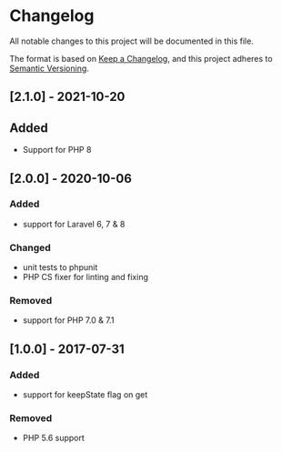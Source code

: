 # Changelog
All notable changes to this project will be documented in this file.

The format is based on [Keep a Changelog](https://keepachangelog.com/en/1.0.0/),
and this project adheres to [Semantic Versioning](https://semver.org/spec/v2.0.0.html).

## [2.1.0] - 2021-10-20
## Added
- Support for PHP 8

## [2.0.0] - 2020-10-06
### Added
- support for Laravel 6, 7 & 8

### Changed
- unit tests to phpunit
- PHP CS fixer for linting and fixing

### Removed
- support for PHP 7.0 & 7.1

## [1.0.0] - 2017-07-31
### Added
- support for keepState flag on get

### Removed
- PHP 5.6 support